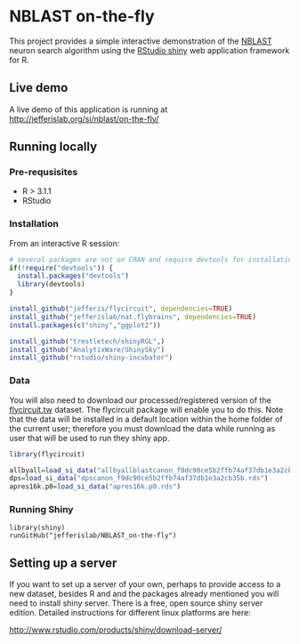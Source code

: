 # NBLAST on-the-fly
This project provides a simple interactive demonstration of the [NBLAST](http://flybrain.mrc-lmb.cam.ac.uk/si/nblast) neuron search algorithm using the [RStudio shiny](http://shiny.rstudio.com/) web application framework for R.

## Live demo

A live demo of this application is running at <http://jefferislab.org/si/nblast/on-the-fly/>
## Running locally

### Pre-requsisites

* R > 3.1.1
* RStudio

### Installation 
From an interactive R session:
```r
# several packages are not on CRAN and require devtools for installation
if(!require("devtools")) {
  install.packages("devtools")
  library(devtools)
}

install_github("jefferis/flycircuit", dependencies=TRUE)
install_github("jefferislab/nat.flybrains", dependencies=TRUE)
install.packages(c("shiny","ggplot2"))

install_github("trestletech/shinyRGL",)
install_github("AnalytixWare/ShinySky")
install_github("rstudio/shiny-incubator")
```
### Data
You will also need to download our processed/registered version of the 
[flycircuit.tw](http://flycircuit.tw) dataset. The flycircuit package will 
enable you to do this. Note that the data will be installed in a default location
within the home folder of the current user; therefore you must download the data
while running as user that will be used to run they shiny app.

```r
library(flycircuit)

allbyall=load_si_data("allbyallblastcanon_f9dc90ce5b2ffb74af37db1e3a2cb35b.desc")
dps=load_si_data("dpscanon_f9dc90ce5b2ffb74af37db1e3a2cb35b.rds")
apres16k.p0=load_si_data("apres16k.p0.rds")
```

### Running Shiny
```
library(shiny)
runGitHub("jefferislab/NBLAST_on-the-fly")
```
## Setting up a server
If you want to set up a server of your own, perhaps to provide access to a new dataset, besides R and and the packages already mentioned you will need to install shiny server. There is a free, open source shiny server edition. Detailed instructions for different linux platforms are here:

http://www.rstudio.com/products/shiny/download-server/

